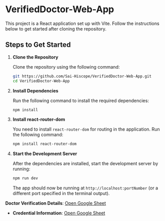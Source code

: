 # VerifiedDoctor-Web-App

This project is a React application set up with Vite. Follow the instructions below to get started after cloning the repository.

## Steps to Get Started

1. **Clone the Repository**

   Clone the repository using the following command:

   ```bash
   git https://github.com/Sai-Hiscope/VerifiedDoctor-Web-App.git
   cd VerifiedDoctor-Web-App
   ```

2. **Install Dependencies**

   Run the following command to install the required dependencies:

   ```bash
   npm install
   ```

3. **Install react-router-dom**

   You need to install `react-router-dom` for routing in the application. Run the following command:

   ```bash
   npm install react-router-dom
   ```

4. **Start the Development Server**

   After the dependencies are installed, start the development server by running:


   ```bash
   npm run dev
   ```

   The app should now be running at `http://localhost:portNumber` (or a different port specified in the terminal output).

**Doctor Verification Details**: [Open Google Sheet](https://docs.google.com/spreadsheets/d/1KsNAu5BD3r9_gH1uxSwd0HCg4DodSZ2BYptZdeQwfu4/edit?gid=0#gid=0)
- **Credential Information**: [Open Google Sheet](https://docs.google.com/spreadsheets/d/1e2Ark_o7BKIDCpREz8tI76zOaq_BkV90WCR-2AQcH9s/edit?gid=583672431#gid=583672431)
